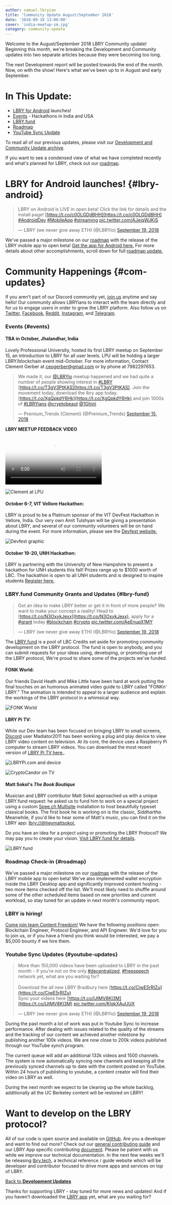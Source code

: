 ```yaml
---
author: samuel-lbryian
title: 'Community Update August/September 2018'
date: '2018-09-19 13:00:00'
cover: 'india-meetup-sm.jpg'
category: community-update
---
```


Welcome to the August/September 2018 LBRY Community update! Beginning this month, we're breaking the Development and Community updates into two separate articles because they were becoming too long.

The next Development report will be posted towards the end of the month. Now, on with the show! Here's what we've been up to in August and early September.

# In This Update:
* [LBRY for Android](#lbry-android) launches!
* [Events](#events) - Hackathons in India and USA
* [LBRY.fund](#lbry-fund)
* [Roadmap](#roadmap)
* [YouTube Sync Update](#youtube-updates)

To read all of our previous updates, please visit our [Development and Community Update archive](https://lbry.io/news/category/community-update).

If you want to see a condensed view of what we have completed recently and what's planned for LBRY, check out our [roadmap](https://lbry.io/roadmap).

# LBRY for Android launches! {#lbry-android}

> LBRY on Android is LIVE in open beta! Click the link for details and the install page! [https://t.co/c0OLGDdBHH](https://t.co/c0OLGDdBHH) [#AndroidDev](https://twitter.com/hashtag/AndroidDev) [#MobileApp](https://twitter.com/hashtag/MobileApp) [#streaming](https://twitter.com/hashtag/streaming) [pic.twitter.com/AJeiqWJKiS](https://t.co/AJeiqWJKiS)
>
> — LBRY (we never give away ETH) (@LBRYio) [September 19, 2018](https://twitter.com/LBRYio/status/1042399927345860608)

We've passed a major milestone on our [roadmap](https://lbry.io/roadmap) with the release of the LBRY mobile app to open beta! [Get the app for Android here.](https://play.google.com/store/apps/details?id=io.lbry.browser) For more details about other accomplishments, scroll down for full [roadmap update.](#roadmap)

# Community Happenings {#com-updates}
If you aren't part of our Discord community yet, [join us](https://chat.lbry.io) anytime and say hello! Our community allows LBRYians to interact with the team directly and for us to engage users in order to grow the LBRY platform. Also follow us on [Twitter](https://twitter.com/lbryio), [Facebook](https://facebook.com/lbryio), [Reddit](https://www.reddit.com/r/lbry), [Instagram](https://www.instagram.com/lbryio), and [Telegram](https://t.me/lbryofficial).

### Events {#events}

#### TBA in October, Jhalandhar, India
Lovely Professional University, hosted its first LBRY meetup on September 15, an introduction to LBRY for all user levels. LPU will be holding a larger LBRY/blockchain event mid-October. For more information, Contact Clement Gerber at ceogerber@gmail.com or by phone at 7982297653.

> We made it, our [@LBRYio](https://twitter.com/LBRYio) meetup happened and we had quite a number of people showing interest in [#LBRY](https://twitter.com/hashtag/LBRY) [https://t.co/T3gV3PtKAS](https://t.co/T3gV3PtKAS). Join the movement today, download the lbry app today. [https://t.co/XgQpkdY6Hk](https://t.co/XgQpkdY6Hk) and join 1000s of [#LBRYians](https://twitter.com/hashtag/LBRYians) [@cryptobeaut](https://twitter.com/cryptobeaut) [@1Ghini](https://twitter.com/1Ghini)
>
> — Premium_Trends (Clement) (@Premium_Trends) [September 15, 2018](https://twitter.com/Premium_Trends/status/1041060144694480896)

**LBRY MEETUP FEEDBACK VIDEO**

<video controls poster="https://spee.ch/99c907db5a0fdae11cd5430774614b972bfa73eb/LB3TrLkLovPfGbh89NfhvTm0.JPG" src="https://spee.ch/f9938280f71d90186467260c905932c24fc395d3/lbry-meetup-feedback.mp4"/></video>

![Clement at LPU](https://spee.ch/e/clement-india)

#### October 6-7, VIT Vellore Hackathon:
LBRY is proud to be a Platinum sponsor of the VIT DevFest Hackathon in Vellore, India. Our very own Amit Tulshyan will be giving a presentation about LBRY, and several of our community volunteers will be on hand during the event. For more information, please see the [Devfest website.]( https://devfest.dscvit.com)

![Devfest graphic](https://spee.ch/0/devfest)

#### October 19-20, UNH Hackathon:
LBRY is partnering with the University of New Hampshire to present a hackathon for UNH students this fall! Prizes range up to $1000 worth of LBC. The hackathon is open to all UNH students and is designed to inspire students  [Register here.](https://www.unh.edu/ecenter/hackathons)

### LBRY.fund Community Grants and Updates {#lbry-fund}

> Got an idea to make LBRY better or get it in front of more people? We want to make your concept a reality! Head to [https://t.co/N3OxykJexx](https://t.co/N3OxykJexx), apply for a [#grant](https://twitter.com/hashtag/grant) today [#blockchain](https://twitter.com/hashtag/blockchain) [#crypto](https://twitter.com/hashtag/crypto) [pic.twitter.com/AeEnupX1MY](https://t.co/AeEnupX1MY)
>
> — LBRY (we never give away ETH) (@LBRYio) [September 19, 2018](https://twitter.com/LBRYio/status/1042514209026834433)

The [LBRY.fund](https://lbry.fund) is a pool of LBC Credits set aside for promoting community development on the LBRY protocol. The fund is open to anybody, and you can submit requests for your ideas using, developing, or promoting use of the LBRY protocol, We're proud to share some of the projects we've funded.

#### FONK World:
Our friends David Heath and Mike Little have been hard at work putting the final touches on an humorous animated video guide to LBRY called "FONKn' LBRY." The animation is intended to appeal to a larger audience and explain the workings of the LBRY protocol in a whimsical way.

![FONK World](https://spee.ch/b/fonk)

#### LBRY Pi TV:
While our Dev team has been focused on bringing LBRY to small screens, [Discord](https://chat.lbry.io) user Madiator2011 has been working a plug and play device to view LBRY video content on television. At its core, the device uses a Raspberry Pi computer to stream LBRY videos. You can download the most recent version of [LBRY Pi TV here.](https://lbrypi.com/downloads).

![LBRYPi.com and device](https://spee.ch/d/lbrypi-com)

![CryptoCandor on TV](https://spee.ch/3/LBRYPi-tv)

#### Matt Sokol's _The Book Boutique_
Musician and LBRY contributor Matt Sokol approached us with a unique LBRY.fund request: he asked us to fund him to work on a special project using a custom [Spee.ch Multisite](https://github.com/lbryio/spee.ch) installation to host beautifully typeset classical books. The first book he is working on is the classic, _Siddhartha._ Meanwhile, if you'd like to hear some of Matt's music, you can find it on the LBRY app: [lbry://@heymattsokol.](https://open.lbry.io/@heymattsokol)

Do you have an idea for a project using or promoting the LBRY Protocol? We may pay you to create your vision. [Visit LBRY.fund for details](https://lbry.fund).

![LBRY.fund](https://spee.ch/2/lbry-fund.png)

### Roadmap Check-in {#roadmap}
We've passed a major milestone on our [roadmap](https://lbry.io/roadmap) with the release of the LBRY mobile app to open beta! We've also implemented wallet encryption inside the LBRY Desktop app and significantly improved content hosting - two more items checked off the list. We'll most likely need to shuffle around some of the other scheduled items based on new priorities and current workload, so stay tuned for an update in next month's community report.

### LBRY is hiring!
[Come join team Content Freedom!](https://lbry.io/join-us) We have the following positions open: Blockchain Engineer, Protocol Engineer, and API Engineer. We'd love for you to join us, or if you have a friend you think would be interested, we pay a $5,000 bounty if we hire them.

### Youtube Sync Updates {#youtube-updates}

> More than 150,000 videos have been uploaded to LBRY in the past month - if you're not on the only [#decentralized](https://twitter.com/hashtag/decentralized), [#freespeech](https://twitter.com/hashtag/freespeech) network yet, what are you waiting for?<br/><br/>
> Download the all new LBRY Bradbury here [https://t.co/CiwE5rRIZu](https://t.co/CiwE5rRIZu)<br/>
> Sync your videos here [https://t.co/lJtMV8KI3M](https://t.co/lJtMV8KI3M) [pic.twitter.com/KlqkXAuUUX](https://t.co/KlqkXAuUUX)
>
> — LBRY (we never give away ETH) (@LBRYio) [September 19, 2018](https://twitter.com/LBRYio/status/1042431169055399936)

During the past month a lot of work was put in Youtube Sync to increase performance. After dealing with issues related to the quality of the streams and the tracking of our content we achieved another milestone by publishing another 100k videos. We are now close to 200k videos published through our YouTube synch program.

The current queue will add an additional 132k videos and 1500 channels.
The system is now automatically syncing new channels and keeping all the previously synced channels up to date with the content posted on YouTube. Within 24 hours of publishing to youtube, a content creator will find their video on LBRY as well.

During the next month we expect to be clearing up the whole backlog, additionally all the UC Berkeley content will be restored on LBRY!

# Want to develop on the LBRY protocol?
All of our code is open source and available on [GitHub](https://github.com/lbryio). Are you a developer and want to find out more? Check out our [general contributing guide](https://lbry.io/faq/contributing) and our LBRY App specific contributing [document](https://github.com/lbryio/lbry-app/blob/master/CONTRIBUTING.md). Please be patient with us while we improve our technical documentation. In the next few weeks we'll be releasing [lbry.tech](#lbry-tech), a technical reference / guide website which will be developer and contributor focused to drive more apps and services on top of LBRY.

[Back to **Development Updates**](#dev-updates)

Thanks for supporting LBRY - stay tuned for more news and updates! And if you haven't downloaded the [LBRY app](https://lbry.io/get?auto=1) yet, what are you waiting for?
